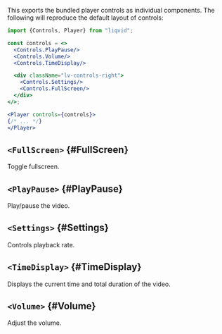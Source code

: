 This exports the bundled player controls as individual components. The following will reproduce the default layout of controls:

```jsx
import {Controls, Player} from "liqvid";

const controls = <>
  <Controls.PlayPause/>
  <Controls.Volume/>
  <Controls.TimeDisplay/>

  <div className="lv-controls-right">
    <Controls.Settings/>
    <Controls.FullScreen/>
  </div>
</>;

<Player controls={controls}>
{/* ... */}
</Player>
```

## `<FullScreen>` {#FullScreen}

Toggle fullscreen.<!--  See [fake fullscreen](/docs/guide/mobile#fake-fullscreen) for how to make this work on mobile. -->

## `<PlayPause>` {#PlayPause}

Play/pause the video.

## `<Settings>` {#Settings}

Controls playback rate.

## `<TimeDisplay>` {#TimeDisplay}

Displays the current time and total duration of the video.

## `<Volume>` {#Volume}

Adjust the volume.